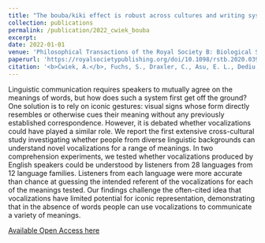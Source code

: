 ```yaml
---
title: "The bouba/kiki effect is robust across cultures and writing systems"
collection: publications
permalink: /publication/2022_cwiek_bouba
excerpt:
date: 2022-01-01
venue: 'Philosophical Transactions of the Royal Society B: Biological Sciences'
paperurl: 'https://royalsocietypublishing.org/doi/10.1098/rstb.2020.0390'
citation: '<b>Ćwiek, A.</b>, Fuchs, S., Draxler, C., Asu, E. L., Dediu, D., Hiovain, K., Kawahara, S., Koutalidis, S., Krifka, M., Lippus, P., Lupyan, G., Oh, G. E., Paul, J., Petrone, C., Ridouane, R., Reiter, S., Schümchen, N., Szalontai, Á., Ünal-Logacev, Ö., … Winter, B. (2022). The bouba/kiki effect is robust across cultures and writing systems. <i>Philosophical Transactions of the Royal Society B: Biological Sciences</i>, 377(1841), 20200390. '
---
```


Linguistic communication requires speakers to mutually agree on the meanings of words, but how does such a system first get off the ground? One solution is to rely on iconic gestures: visual signs whose form directly resembles or otherwise cues their meaning without any previously established correspondence. However, it is debated whether vocalizations could have played a similar role. We report the first extensive cross-cultural study investigating whether people from diverse linguistic backgrounds can understand novel vocalizations for a range of meanings. In two comprehension experiments, we tested whether vocalizations produced by English speakers could be understood by listeners from 28 languages from 12 language families. Listeners from each language were more accurate than chance at guessing the intended referent of the vocalizations for each of the meanings tested. Our findings challenge the often-cited idea that vocalizations have limited potential for iconic representation, demonstrating that in the absence of words people can use vocalizations to communicate a variety of meanings.

[Available Open Access here](https://royalsocietypublishing.org/doi/10.1098/rstb.2020.0390)
